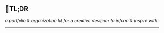 <h2>🔗TL;DR</h2>

_a portfolio & organization kit for a creative designer to inform & inspire with._

--- 
